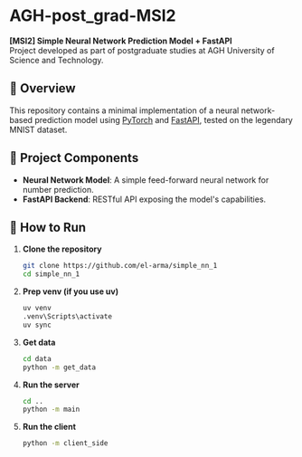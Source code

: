 # AGH-post_grad-MSI2

**[MSI2] Simple Neural Network Prediction Model + FastAPI**  
Project developed as part of postgraduate studies at AGH University of Science and Technology.

## 📌 Overview

This repository contains a minimal implementation of a neural network-based prediction model using [PyTorch](https://pytorch.org/) and [FastAPI](https://fastapi.tiangolo.com/), tested on the legendary MNIST dataset.

## 🧠 Project Components

- **Neural Network Model**: A simple feed-forward neural network for number prediction.
- **FastAPI Backend**: RESTful API exposing the model's capabilities.

## 🚀 How to Run

1. **Clone the repository**
   ```bash
   git clone https://github.com/el-arma/simple_nn_1
   cd simple_nn_1

2. **Prep venv (if you use uv)**
   ```bash
   uv venv
   .venv\Scripts\activate 
   uv sync

2. **Get data**
   ```bash 
   cd data
   python -m get_data
   ```

3. **Run the server**
   ```bash
   cd ..
   python -m main
   ```

4. **Run the client**
   ```bash 
   python -m client_side
   ```
